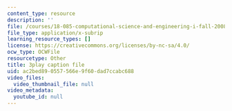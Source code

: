 ```yaml
---
content_type: resource
description: ''
file: /courses/18-085-computational-science-and-engineering-i-fall-2008/ac2bed890557566e9f60dad7ccabc688_4B9aIlwEZcQ.vtt
file_type: application/x-subrip
learning_resource_types: []
license: https://creativecommons.org/licenses/by-nc-sa/4.0/
ocw_type: OCWFile
resourcetype: Other
title: 3play caption file
uid: ac2bed89-0557-566e-9f60-dad7ccabc688
video_files:
  video_thumbnail_file: null
video_metadata:
  youtube_id: null
---
```


